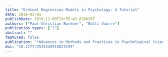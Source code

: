```yaml
---
title: "Ordinal Regression Models in Psychology: A Tutorial"
date: 2019-03-01
publishDate: 2019-12-09T19:55:43.828626Z
authors: ["Paul-Christian Bürkner", "Matti Vuorre"]
publication_types: ["2"]
abstract: ""
featured: false
publication: "*Advances in Methods and Practices in Psychological Science*"
doi: "10.1177/2515245918823199"
---
```


